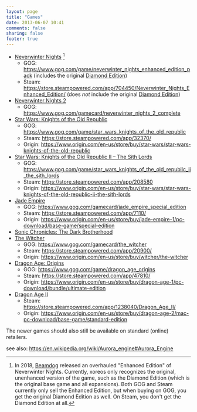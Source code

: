 ```yaml
---
layout: page
title: "Games"
date: 2013-06-07 10:41
comments: false
sharing: false
footer: true
---
```


- [Neverwinter Nights](https://en.wikipedia.org/wiki/Neverwinter_Nights) [^1]
  - GOG: https://www.gog.com/game/neverwinter_nights_enhanced_edition_pack (includes the original [Diamond Edition](https://en.wikipedia.org/wiki/Neverwinter_Nights#Editions_and_re-releases))
  - Steam: https://store.steampowered.com/app/704450/Neverwinter_Nights_Enhanced_Edition/ (does *not* include the original [Diamond Edition](https://en.wikipedia.org/wiki/Neverwinter_Nights#Editions_and_re-releases))
- [Neverwinter Nights 2](https://en.wikipedia.org/wiki/Neverwinter_Nights_2)
  - GOG: https://www.gog.com/gamecard/neverwinter_nights_2_complete
- [Star Wars: Knights of the Old Republic](https://en.wikipedia.org/wiki/Star_Wars:_Knights_of_the_Old_Republic)
  - GOG: https://www.gog.com/game/star_wars_knights_of_the_old_republic
  - Steam: https://store.steampowered.com/app/32370/
  - Origin: https://www.origin.com/en-us/store/buy/star-wars/star-wars-knights-of-the-old-republic
- [Star Wars: Knights of the Old Republic II – The Sith Lords](https://en.wikipedia.org/wiki/Star_Wars:_Knights_of_the_Old_Republic_II_–_The_Sith_Lords)
  - GOG: https://www.gog.com/game/star_wars_knights_of_the_old_republic_ii_the_sith_lords
  - Steam: https://store.steampowered.com/app/208580
  - Origin: https://www.origin.com/en-us/store/buy/star-wars/star-wars-knights-of-the-old-republic-ii-the-sith-lords
- [Jade Empire](https://en.wikipedia.org/wiki/Jade_Empire)
  - GOG: https://www.gog.com/gamecard/jade_empire_special_edition
  - Steam: https://store.steampowered.com/app/7110/
  - Origin: https://www.origin.com/en-us/store/buy/jade-empire-1/pc-download/base-game/special-edition
- [Sonic Chronicles: The Dark Brotherhood](https://en.wikipedia.org/wiki/Sonic_Chronicles:_The_Dark_Brotherhood)
- [The Witcher](https://en.wikipedia.org/wiki/The_Witcher_%28video_game%29)
  - GOG: https://www.gog.com/gamecard/the_witcher
  - Steam: https://store.steampowered.com/app/20900/
  - Origin: https://www.origin.com/en-us/store/buy/witcher/the-witcher
- [Dragon Age: Origins](https://en.wikipedia.org/wiki/Dragon_Age:_Origins)
  - GOG: https://www.gog.com/game/dragon_age_origins
  - Steam: https://store.steampowered.com/app/47810/
  - Origin: https://www.origin.com/en-us/store/buy/dragon-age-1/pc-download/bundle/ultimate-edition
- [Dragon Age II](https://en.wikipedia.org/wiki/Dragon_Age_II)
  - Steam: https://store.steampowered.com/app/1238040/Dragon_Age_II/
  - Origin: https://www.origin.com/en-us/store/buy/dragon-age-2/mac-pc-download/base-game/standard-edition

The newer games should also still be available on standard (online) retailers.

see also: https://en.wikipedia.org/wiki/Aurora_engine#Aurora_Engine

[^1]: In 2018, [Beamdog](https://en.wikipedia.org/wiki/Beamdog) released an overhauled "Enhanced Edition" of Neverwinter Nights. Currently, xoreos only recognizes the original, unenhanced version of the game, such as the Diamond Edition (which is the original base game and all expansions). Both GOG and Steam currently only sell the Enhanced Edition, but when buying on GOG, you get the original Diamond Edition as well. On Steam, you don't get the Diamond Edition at all.
